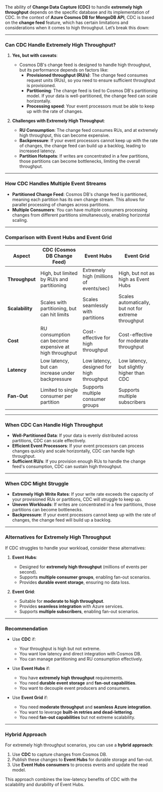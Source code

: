 The ability of **Change Data Capture (CDC)** to handle **extremely high throughput** depends on the specific database and its implementation of CDC. In the context of **Azure Cosmos DB for MongoDB API**, CDC is based on the **change feed** feature, which has certain limitations and considerations when it comes to high throughput. Let’s break this down:

---

### **Can CDC Handle Extremely High Throughput?**
1. **Yes, but with caveats**:
   - Cosmos DB's change feed is designed to handle high throughput, but its performance depends on factors like:
     - **Provisioned throughput (RU/s)**: The change feed consumes request units (RUs), so you need to ensure sufficient throughput is provisioned.
     - **Partitioning**: The change feed is tied to Cosmos DB's partitioning model. If your data is well-partitioned, the change feed can scale horizontally.
     - **Processing speed**: Your event processors must be able to keep up with the rate of changes.

2. **Challenges with Extremely High Throughput**:
   - **RU Consumption**: The change feed consumes RUs, and at extremely high throughput, this can become expensive.
   - **Backpressure**: If your event processors cannot keep up with the rate of changes, the change feed can build up a backlog, leading to increased latency.
   - **Partition Hotspots**: If writes are concentrated in a few partitions, those partitions can become bottlenecks, limiting the overall throughput.

---

### **How CDC Handles Multiple Event Streams**
- **Partitioned Change Feed**: Cosmos DB's change feed is partitioned, meaning each partition has its own change stream. This allows for parallel processing of changes across partitions.
- **Multiple Consumers**: You can have multiple consumers processing changes from different partitions simultaneously, enabling horizontal scaling.

---

### **Comparison with Event Hubs and Event Grid**
| **Aspect**                | **CDC (Cosmos DB Change Feed)**      | **Event Hubs**                     | **Event Grid**                     |
|---------------------------|--------------------------------------|------------------------------------|------------------------------------|
| **Throughput**            | High, but limited by RU/s and partitioning | Extremely high (millions of events/sec) | High, but not as high as Event Hubs |
| **Scalability**           | Scales with partitioning, but can hit limits | Scales seamlessly with partitions | Scales automatically, but not for extreme throughput |
| **Cost**                  | RU consumption can become expensive at high throughput | Cost-effective for high throughput | Cost-effective for moderate throughput |
| **Latency**               | Low latency, but can increase under backpressure | Low latency, designed for high throughput | Low latency, but slightly higher than CDC |
| **Fan-Out**               | Limited to single consumer per partition | Supports multiple consumer groups | Supports multiple subscribers |

---

### **When CDC Can Handle High Throughput**
- **Well-Partitioned Data**: If your data is evenly distributed across partitions, CDC can scale effectively.
- **Efficient Event Processors**: If your event processors can process changes quickly and scale horizontally, CDC can handle high throughput.
- **Sufficient RU/s**: If you provision enough RUs to handle the change feed's consumption, CDC can sustain high throughput.

---

### **When CDC Might Struggle**
- **Extremely High Write Rates**: If your write rate exceeds the capacity of your provisioned RUs or partitions, CDC will struggle to keep up.
- **Uneven Workloads**: If writes are concentrated in a few partitions, those partitions can become bottlenecks.
- **Backpressure**: If your event processors cannot keep up with the rate of changes, the change feed will build up a backlog.

---

### **Alternatives for Extremely High Throughput**
If CDC struggles to handle your workload, consider these alternatives:

1. **Event Hubs**:
   - Designed for **extremely high throughput** (millions of events per second).
   - Supports **multiple consumer groups**, enabling fan-out scenarios.
   - Provides **durable event storage**, ensuring no data loss.

2. **Event Grid**:
   - Suitable for **moderate to high throughput**.
   - Provides **seamless integration** with Azure services.
   - Supports **multiple subscribers**, enabling fan-out scenarios.

---

### **Recommendation**
- Use **CDC** if:
  - Your throughput is high but not extreme.
  - You want low latency and direct integration with Cosmos DB.
  - You can manage partitioning and RU consumption effectively.

- Use **Event Hubs** if:
  - You have **extremely high throughput** requirements.
  - You need **durable event storage** and **fan-out capabilities**.
  - You want to decouple event producers and consumers.

- Use **Event Grid** if:
  - You need **moderate throughput** and **seamless Azure integration**.
  - You want to leverage **built-in retries and dead-lettering**.
  - You need **fan-out capabilities** but not extreme scalability.

---

### **Hybrid Approach**
For extremely high throughput scenarios, you can use a **hybrid approach**:
1. Use **CDC** to capture changes from Cosmos DB.
2. Publish these changes to **Event Hubs** for durable storage and fan-out.
3. Use **Event Hubs consumers** to process events and update the read model.

This approach combines the low-latency benefits of CDC with the scalability and durability of Event Hubs.